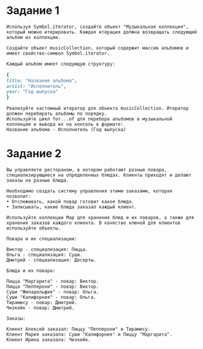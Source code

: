 # Задание 1
    Используя Symbol.iterator, создайте объект "Музыкальная коллекция",   который можно итерировать. Каждая итерация должна возвращать следующий   альбом из коллекции.  

    Создайте объект musicCollection, который содержит массив альбомов и имеет свойство-символ Symbol.iterator.
```ruby
Каждый альбом имеет следующую структуру:

{  
title: "Название альбома",  
artist: "Исполнитель",  
year: "Год выпуска"  
}
```

    Реализуйте кастомный итератор для объекта musicCollection. Итератор должен перебирать альбомы по порядку.
    Используйте цикл for...of для перебора альбомов в музыкальной коллекции и вывода их на консоль в формате:
    Название альбома - Исполнитель (Год выпуска)

# Задание 2

    Вы управляете рестораном, в котором работают разные повара,   специализирующиеся на определенных блюдах. Клиенты приходят и делают заказы на разные блюда.  
  
    Необходимо создать систему управления этими заказами, которая позволит:  
    • Отслеживать, какой повар готовит какое блюдо.  
    • Записывать, какие блюда заказал каждый клиент.

    Используйте коллекции Map для хранения блюд и их поваров, а также для хранения заказов каждого клиента. В качестве ключей для клиентов используйте объекты.

    Повара и их специализации:

    Виктор - специализация: Пицца.
    Ольга - специализация: Суши.
    Дмитрий - специализация: Десерты.

    Блюда и их повара:

    Пицца "Маргарита" - повар: Виктор.
    Пицца "Пепперони" - повар: Виктор.
    Суши "Филадельфия" - повар: Ольга.
    Суши "Калифорния" - повар: Ольга.
    Тирамису - повар: Дмитрий.
    Чизкейк - повар: Дмитрий.

    Заказы:

    Клиент Алексей заказал: Пиццу "Пепперони" и Тирамису.
    Клиент Мария заказала: Суши "Калифорния" и Пиццу "Маргарита".
    Клиент Ирина заказала: Чизкейк.